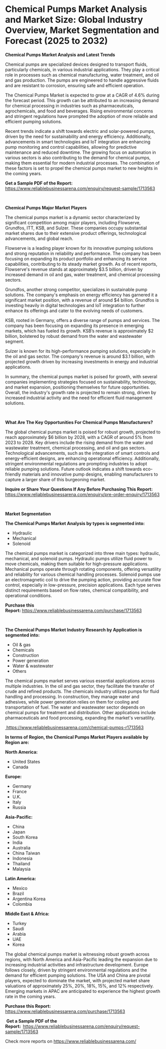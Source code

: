 <p><h1>Chemical Pumps Market Analysis and Market Size: Global Industry Overview, Market Segmentation and Forecast (2025 to 2032)</h1></p><p><strong>Chemical Pumps Market Analysis and Latest Trends</strong></p>
<p><p>Chemical pumps are specialized devices designed to transport fluids, particularly chemicals, in various industrial applications. They play a critical role in processes such as chemical manufacturing, water treatment, and oil and gas production. The pumps are engineered to handle aggressive fluids and are resistant to corrosion, ensuring safe and efficient operation.</p><p>The Chemical Pumps Market is expected to grow at a CAGR of 4.6% during the forecast period. This growth can be attributed to an increasing demand for chemical processing in industries such as pharmaceuticals, agrochemicals, and food and beverages. Rising environmental concerns and stringent regulations have prompted the adoption of more reliable and efficient pumping solutions.</p><p>Recent trends indicate a shift towards electric and solar-powered pumps, driven by the need for sustainability and energy efficiency. Additionally, advancements in smart technologies and IoT integration are enhancing pump monitoring and control capabilities, allowing for predictive maintenance and reduced downtime. The growing focus on automation in various sectors is also contributing to the demand for chemical pumps, making them essential for modern industrial processes. The combination of these factors is set to propel the chemical pumps market to new heights in the coming years.</p></p>
<p><strong>Get a Sample PDF of the Report:&nbsp;</strong> <a href="https://www.reliablebusinessarena.com/enquiry/request-sample/1713563?utm_campaign=1948&utm_medium=2&utm_source=Github&utm_content=ia&utm_term=10042025&utm_id=chemical-pumps">https://www.reliablebusinessarena.com/enquiry/request-sample/1713563</a></p>
<p>&nbsp;</p>
<p><strong>Chemical Pumps Major Market Players</strong></p>
<p><p>The chemical pumps market is a dynamic sector characterized by significant competition among major players, including Flowserve, Grundfos, ITT, KSB, and Sulzer. These companies occupy substantial market shares due to their extensive product offerings, technological advancements, and global reach.</p><p>Flowserve is a leading player known for its innovative pumping solutions and strong reputation in reliability and performance. The company has been focusing on expanding its product portfolio and enhancing its service capabilities, contributing to its steady market growth. As of recent reports, Flowserve's revenue stands at approximately $3.5 billion, driven by increased demand in oil and gas, water treatment, and chemical processing sectors.</p><p>Grundfos, another strong competitor, specializes in sustainable pump solutions. The company's emphasis on energy efficiency has garnered it a significant market position, with a revenue of around $4 billion. Grundfos is investing heavily in digital technologies and IoT integration to further enhance its offerings and cater to the evolving needs of customers.</p><p>KSB, rooted in Germany, offers a diverse range of pumps and services. The company has been focusing on expanding its presence in emerging markets, which has fueled its growth. KSB’s revenue is approximately $2 billion, bolstered by robust demand from the water and wastewater segment.</p><p>Sulzer is known for its high-performance pumping solutions, especially in the oil and gas sector. The company's revenue is around $3.1 billion, with projected growth driven by increasing investments in energy and industrial applications.</p><p>In summary, the chemical pumps market is poised for growth, with several companies implementing strategies focused on sustainability, technology, and market expansion, positioning themselves for future opportunities. Overall, the industry's growth rate is projected to remain strong, driven by increased industrial activity and the need for efficient fluid management solutions.</p></p>
<p>&nbsp;</p>
<p><strong>What Are The Key Opportunities For Chemical Pumps Manufacturers?</strong></p>
<p><p>The global chemical pumps market is poised for robust growth, projected to reach approximately $6 billion by 2028, with a CAGR of around 5% from 2023 to 2028. Key drivers include the rising demand from the water and wastewater treatment, chemical processing, and oil and gas sectors. Technological advancements, such as the integration of smart controls and energy-efficient designs, are enhancing operational efficiency. Additionally, stringent environmental regulations are prompting industries to adopt reliable pumping solutions. Future outlook indicates a shift towards eco-friendly materials and innovative pump designs, enabling manufacturers to capture a larger share of this burgeoning market.</p></p>
<p><strong>Inquire or Share Your Questions If Any Before Purchasing This Report:</strong> <a href="https://www.reliablebusinessarena.com/enquiry/pre-order-enquiry/1713563?utm_campaign=1948&utm_medium=2&utm_source=Github&utm_content=ia&utm_term=10042025&utm_id=chemical-pumps">https://www.reliablebusinessarena.com/enquiry/pre-order-enquiry/1713563</a></p>
<p>&nbsp;</p>
<p><strong>Market Segmentation</strong></p>
<p><strong>The Chemical Pumps Market Analysis by types is segmented into:</strong></p>
<p><ul><li>Hydraulic</li><li>Mechanical</li><li>Solenoid</li></ul></p>
<p><p>The chemical pumps market is categorized into three main types: hydraulic, mechanical, and solenoid pumps. Hydraulic pumps utilize fluid power to move chemicals, making them suitable for high-pressure applications. Mechanical pumps operate through rotating components, offering versatility and reliability for various chemical handling processes. Solenoid pumps use an electromagnetic coil to drive the pumping action, providing accurate flow control, especially in low-pressure, precision applications. Each type serves distinct requirements based on flow rates, chemical compatibility, and operational conditions.</p></p>
<p><strong>Purchase this Report:&nbsp;</strong><a href="https://www.reliablebusinessarena.com/purchase/1713563?utm_campaign=1948&utm_medium=2&utm_source=Github&utm_content=ia&utm_term=10042025&utm_id=chemical-pumps">https://www.reliablebusinessarena.com/purchase/1713563</a></p>
<p>&nbsp;</p>
<p><strong>The Chemical Pumps Market Industry Research by Application is segmented into:</strong></p>
<p><ul><li>Oil & gas</li><li>Chemicals</li><li>Construction</li><li>Power generation</li><li>Water & wastewater</li><li>Others</li></ul></p>
<p><p>The chemical pumps market serves various essential applications across multiple industries. In the oil and gas sector, they facilitate the transfer of crude and refined products. The chemicals industry utilizes pumps for fluid handling and processing. In construction, they manage water and adhesives, while power generation relies on them for cooling and transportation of fuel. The water and wastewater sector depends on chemical pumps for treatment and distribution. Other applications include pharmaceuticals and food processing, expanding the market's versatility.</p></p>
<p><a href="https://www.reliablebusinessarena.com/chemical-pumps-r1713563?utm_campaign=1948&utm_medium=2&utm_source=Github&utm_content=ia&utm_term=10042025&utm_id=chemical-pumps">&nbsp;https://www.reliablebusinessarena.com/chemical-pumps-r1713563</a></p>
<p><strong>In terms of Region, the Chemical Pumps Market Players available by Region are:</strong></p>
<p>
    <p> <strong> North America: </strong>
        <ul>
            <li>United States</li>
            <li>Canada</li>
        </ul>
        </p> 
    <p> <strong> Europe: </strong>
        <ul>
            <li>Germany</li>
            <li>France</li>
            <li>U.K.</li>
            <li>Italy</li>
            <li>Russia</li>
        </ul>
        </p> 
    <p> <strong> Asia-Pacific: </strong>
        <ul>
            <li>China</li>
            <li>Japan</li>
            <li>South Korea</li>
            <li>India</li>
            <li>Australia</li>
            <li>China Taiwan</li>
            <li>Indonesia</li>
            <li>Thailand</li>
            <li>Malaysia</li>
        </ul>
        </p> 
    <p> <strong> Latin America: </strong>
        <ul>
            <li>Mexico</li>
            <li>Brazil</li>
            <li>Argentina Korea</li>
            <li>Colombia</li>
        </ul>
        </p> 
    <p> <strong> Middle East & Africa: </strong>
        <ul>
            <li>Turkey</li>
            <li>Saudi</li>
            <li>Arabia</li>
            <li>UAE</li>
            <li>Korea</li>
        </ul>
    </p>
    </p>
<p><p>The global chemical pumps market is witnessing robust growth across regions, with North America and Asia-Pacific leading the expansion due to increasing industrial activities and infrastructure development. Europe follows closely, driven by stringent environmental regulations and the demand for efficient pumping solutions. The USA and China are pivotal players, expected to dominate the market, with projected market share valuations of approximately 25%, 20%, 18%, 15%, and 12% respectively. Emerging markets in APAC are anticipated to experience the highest growth rate in the coming years.</p></p>
<p><strong>Purchase this Report: </strong><a href="https://www.reliablebusinessarena.com/purchase/1713563?utm_campaign=1948&utm_medium=2&utm_source=Github&utm_content=ia&utm_term=10042025&utm_id=chemical-pumps">https://www.reliablebusinessarena.com/purchase/1713563</a></p>
<p>&nbsp;<strong>Get a Sample PDF of the Report:&nbsp;&nbsp;</strong><a href="https://www.reliablebusinessarena.com/enquiry/request-sample/1713563?utm_campaign=1948&utm_medium=2&utm_source=Github&utm_content=ia&utm_term=10042025&utm_id=chemical-pumps">https://www.reliablebusinessarena.com/enquiry/request-sample/1713563</a></p>
<p><strong></strong></p>
<p>Check more reports on <a href="https://www.reliablebusinessarena.com/?utm_campaign=1948&utm_medium=2&utm_source=Github&utm_content=ia&utm_term=10042025&utm_id=chemical-pumps">https://www.reliablebusinessarena.com/</a></p>